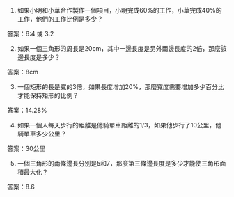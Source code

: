

1. 如果小明和小華合作製作一個項目，小明完成60%的工作，小華完成40%的工作，他們的工作比例是多少？

答案：6:4 或 3:2

2. 如果一個三角形的周長是20cm，其中一邊長度是另外兩邊長度的2倍，那麼該邊長度是多少？

答案：8cm

3. 一個矩形的長是寬的3倍，如果長度增加20%，那麼寬度需要增加多少百分比才能保持矩形的比例？

答案：14.28%

4. 如果一個人每天步行的距離是他騎單車距離的1/3，如果他步行了10公里，他騎單車多少公里？

答案：30公里

5. 一個三角形的兩條邊長分別是5和7，那麼第三條邊長度是多少才能使三角形面積最大化？

答案：8.6